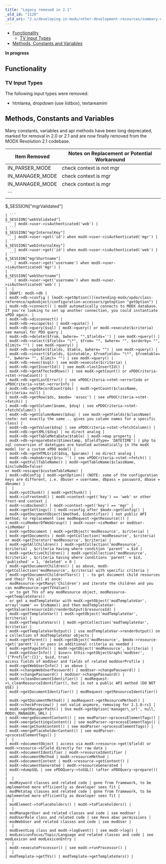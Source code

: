 ```yaml
---
title: "Legacy removed in 2.1"
_old_id: "1120"
_old_uri: "2.x/developing-in-modx/other-development-resources/summary-of-legacy-code-removed-in-2.1"
---
```


- [Functionality](#functionality)
  - [TV Input Types](#tv-input-types)
- [Methods, Constants and Variables](#methods-constants-and-variables)



**In progress**


## Functionality

### TV Input Types

The following input types were removed:

- htmlarea, dropdown (use listbox), textareamini

## Methods, Constants and Variables

Many constants, variables and api methods have been long deprecated, marked for removal in 2.0 or 2.1 and are now finally removed from the MODX Revolution 2.1 codebase.

| Item Removed      | Notes on Replacement or Potential Workaround |
| ----------------- | -------------------------------------------- |
| IN\_PARSER\_MODE  | check context is not mgr                     |
| IN\_MANAGER\_MODE | check context is mgr                         |
| IN\_MANAGER\_MODE | check context is mgr                         |
|                   |
| ```               |
$_SESSION["mgrValidated"]
``` | modX->user->isAuthenticated('mgr') |
| ```
$_SESSION["webValidated"]
``` | modX->user->isAuthenticated('web') |
| ```
$_SESSION["mgrInternalKey"]
``` | modX->user->get('id') when modX->user->isAuthenticated('mgr') |
| ```
$_SESSION["webInternalKey"]
``` | modX->user->get('id') when modX->user->isAuthenticated('web') |
| ```
$_SESSION["mgrShortname"]
``` | modX->user->get('username') when modX->user->isAuthenticated('mgr') |
| ```
$_SESSION["webShortname"]
``` | modX->user->get('username') when modX->user->isAuthenticated('web') |
|  |
| DBAPI: modX->db |
| modX->db->config | [modX->getOption()](extending-modx/xpdo/class-reference/xpdoobject/configuration-accessors/getoption "getOption") |
| modX->db->connect() | modX automatically connects to MODX database. If you're looking to set up another connection, you could instantiate xPDO again. |
| modX->db->disconnect() |
| modX->db->escape($s) | modX->quote() |
| modX->db->query($sql) | modX->query() or modX->execute($criteria) see manual for PDO query |
| modX->db->delete($from, $where= "",$fields='') | see modX->query() |
| modX->db->select($fields= "\*", $from= "", $where= "", $orderby= "", $limit= "") | see modX->query() |
| modX->db->update($fields, $table, $where= "") | see modX->query() |
| modX->db->insert($fields, $intotable, $fromfields= "\*", $fromtable= "", $where= "", $limit= "") | see modX->query() |
| modX->db->exec($sql) | see modX->execute($criteria) |
| modX->db->getInsertId() | see modX->lastInsertId() |
| modX->db->getAffectedRows() | see modX->getCount() or xPDOCriteria->stmt->rowCount() |
| modX->db->getLastError() | see xPDOCriteria->stmt->errorCode or xPDOCriteria->stmt->errorInfo |
| modX->db->getRecordCount($ds) | modX->getCount($className, $criteria= null) |
| modX->db->getRow($ds, $mode= 'assoc') | see xPDOCriteria->stmt->fetch() |
| modX->db->getColumn($name, $dsq) | see xPDOCriteria->stmt->fetchColumn() |
| modX->db->getColumnNames($dsq) | see modX->getFields($className) (note: not exactly the same .. gives you column names for a specific class) |
| modX->db->getValue($dsq) | see xPDOCriteria->stmt->fetchColumn() |
| modX->db->getXML($dsq) | no direct analog |
| modX->db->getTableMetaData($table) | modX->map property |
| modX->db->prepareDate($timestamp, $fieldType= 'DATETIME') | php to sql conversion of datetypes are handled automatically in the modX model (or a custom xPDO model) |
| modX->db->getHTMLGrid($dsq, $params) | no direct analog |
| modX->db->makeArray($rs= '') | see xPDOCriteria->stmt->fetch() |
| modX->getFullTableName() | modX->getTableName($className, $includeDb=false) 
or modX->escape($customTableName) |
| modX->dbConfig | modX->getOption() (NOTE: some of the configuration keys are different, i.e. dbuser = username, dbpass = password, dbase = dbname) |
|  |
| modX->putChunk() | modX->getChunk() |
| modX->isFrontend() | modX->context->get('key') == 'web' or other front-end context |
| modX->isBackend() | modX->context->get('key') == 'mgr' |
| modX->getSettings() | modX->config after $modx->getConfig() |
| modX->getDocumentObject($method, $identifier) | not public API method; no replacement (see modRequest->getResource()) |
| modX->isMemberOfWebGroup() | modX->user->isMember or modUser->isMember |
| modX->getDocument | modX->getObject('modResource', $criteria) |
| modX->getDocuments | modX->getCollection('modResource', $criteria) 
or modX->getIterator('modResource', $criteria) |
| modX->getAllChildren() | modX->getCollection('modResource', $criteria) , $criteria having where condition 'parent' = $id |
| modX->getActiveChildren() | modX->getCollection('modResource', $criteria) , $criteria having where conditions 'parent' = $id, 'published' = 1, 'deleted' = 0 |
| modX->getDocumentChildren() | as above, modX->getCollection('modResource', $criteria) with specific criteria |
| modX->getDocumentChildrenTVars() | - to get document child resources and their TVs all at once:
- modResource->getMany('Children') and iterate the children and you can modResource->getTVValue()
- or to get TVs of any modResource object, modResource->getTemplateVars()
- or get a modTemplateVar with modX->getObject('modTemplateVar', array('name' => $tvName)) and then modTemplateVar->getValue($resourceId)/renderOutput($resourceId) |
| modX->getTemplateVar() | modX->getObject('modTemplateVar', $criteria) |
| modX->getTemplateVars() | modX->getCollection('modTemplateVar', $criteria) |
| modX->getTemplateVarOutput() | use modTemplateVar->renderOutput() on a collection of modTemplateVar objects |
| modX->getParent() | modX->getObject('modResource', $modx->resource->get('parent')) or pass in additional criteria as needed |
| modX->getPageInfo() | modX->getObject('modResource', $criteria) |
| modX->getUserInfo() | $user= $this->getObjectGraph('modUser', '{"Profile":{}}', $uid, true) 
access fields of modUser and fields of related modUserProfile |
| modX->getWebUserInfo() | as above |
| modX->changeWebUserPassword() | modUser->changePassword() |
| modX->changePassword() | modUser->changePassword() |
| modX->cleanDocumentIdentifier() | modRequest->\_cleanResourceIdentifier(), but is not a public API method (DO NOT USE) |
| modX->getDocumentIdentifier() | modRequest->getResourceIdentifier() |
| modX->getDocumentMethod() | modRequest->getResourceMethod() |
| modX->checkPreview() | not valid anymore, removing for 2.1.0-rc1 |
| modX->getManagerPath() | Use modX->getOption('manager\_url', null, MODX\_MANAGER\_URL) |
| modX->mergeDocumentContent() | see modParser->processElementTags() |
| modX->mergeSettingsContent() | see modParser->processElementTags() |
| modX->mergeChunkContent() | see modParser->processElementTags() |
| modX->mergePlaceholderContent() | see modParser->processElementTags() |
|  |
| modX->documentObject | access via modX->resource->get($field) or modX->resource->$field directly for raw data |
| modX->documentIdentifier | modX->resourceIdentifier |
| modX->documentMethod | modX->resourceMethod |
| modX->documentContent | modX->resource->getContent() |
| modX->documentGenerated | modX->resourceGenerated |
| modX->dumpSQL | see xPDOQuery->toSQL() (after xPDOQuery->prepare()) |
|  |
| modKeyword classes and related code | gone from framework, to be implemented more efficiently as developer sees fit |
| modMetatag classes and related code | gone from framework, to be implemented more efficiently as developer sees fit |
|  |
| modElement->toPlaceholders() | modX->toPlaceholders() |
|  |
| modManagerUser and related classes and code | see modUser |
| modUserRole class and related code | see Revo abac permissions |
| modWebUser and related classes and code | see modUser |
|  |
| modEventLog class and modX->logEvent() | see modX->log() |
| modLexiconFocus/Topic/Language and related classes and code | see modLexicon and modLexiconEntry |
|  |
| modX->executeProcessor() | see modX->runProcessor() |
|  |
| modTemplate->getTVs() | modTemplate->getTemplateVars() |
